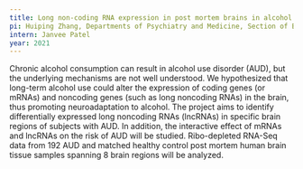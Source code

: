 ```yaml
---
title: Long non-coding RNA expression in post mortem brains in alcohol use disorder
pi: Huiping Zhang, Departments of Psychiatry and Medicine, Section of Biomedical Genetics
intern: Janvee Patel
year: 2021
---
```


Chronic alcohol consumption can result in alcohol use disorder (AUD), but the underlying mechanisms are not well
understood. We hypothesized that long-term alcohol use could alter the expression of coding genes (or mRNAs) and
noncoding genes (such as long noncoding RNAs) in the brain, thus promoting neuroadaptation to alcohol. The project aims
to identify differentially expressed long noncoding RNAs (lncRNAs) in specific brain regions of subjects with AUD. In
addition, the interactive effect of mRNAs and lncRNAs on the risk of AUD will be studied. Ribo-depleted RNA-Seq data
from 192 AUD and matched healthy control post mortem human brain tissue samples spanning 8 brain regions will be
analyzed.